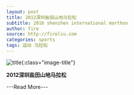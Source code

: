 ```yaml
---
layout: post
title: 2012深圳盐田山地马拉松
subtitle: 2016 shenzhen international marthon
author: fire
source: http://fireliu.com
categories: sports 
tags: 运动 马拉松
---
```


![title](//image.sideproject.cn/titles/title_003.jpg){:class="image-title"}

**2012深圳盐田山地马拉松**

---Read More---